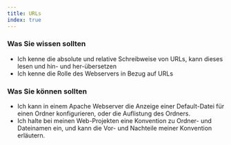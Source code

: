 ```yaml
--- 
title: URLs
index: true
---
```


### Was Sie wissen sollten

* Ich kenne die absolute und relative Schreibweise von URLs, kann dieses lesen und hin- und her-übersetzen
* Ich kenne die Rolle des Webservers in Bezug auf URLs

### Was Sie können sollten
* Ich kann in einem Apache Webserver die Anzeige einer Default-Datei für einen Ordner konfigurieren, oder die Auflistung des Ordners.
* Ich halte bei meinen Web-Projekten eine Konvention zu Ordner- und Dateinamen ein, und kann die Vor- und Nachteile meiner Konvention erläutern.
